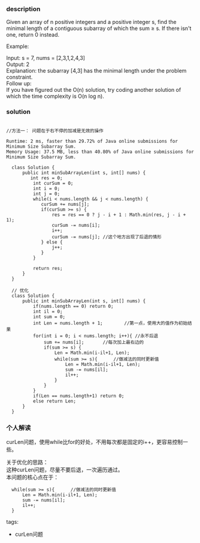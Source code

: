 ### description    
  Given an array of n positive integers and a positive integer s, find the minimal length of a contiguous subarray of which the sum ≥ s. If there isn't one, return 0 instead.  
    
  Example:   
    
  Input: s = 7, nums = [2,3,1,2,4,3]  
  Output: 2  
  Explanation: the subarray [4,3] has the minimal length under the problem constraint.  
  Follow up:  
  If you have figured out the O(n) solution, try coding another solution of which the time complexity is O(n log n).   
### solution    
```    
  
//方法一： 问题在于右不停的加减是无效的操作  
  
Runtime: 2 ms, faster than 29.72% of Java online submissions for Minimum Size Subarray Sum.  
Memory Usage: 37.5 MB, less than 40.80% of Java online submissions for Minimum Size Subarray Sum.  
  
  class Solution {  
      public int minSubArrayLen(int s, int[] nums) {  
         int res = 0;  
          int curSum = 0;  
          int i = 0;  
          int j = 0;  
          while(i < nums.length && j < nums.length) {  
             curSum += nums[j];  
             if(curSum >= s) {  
                 res = res == 0 ? j - i + 1 : Math.min(res, j - i + 1);  
                 curSum -= nums[i];  
                 i++;  
                 curSum -= nums[j]; //这个地方出现了后退的情形  
             } else {  
                 j++;  
             }  
          }  
    
          return res;  
      }  
  }  
    
  // 优化  
  class Solution {  
      public int minSubArrayLen(int s, int[] nums) {  
          if(nums.length == 0) return 0;  
          int il = 0;  
          int sum = 0;  
          int Len = nums.length + 1;        //第一点，使用大的值作为初始结果  
          for(int i = 0; i < nums.length; i++){ //永不后退  
              sum += nums[i];       //每次加上最右边的  
              if(sum >= s) {  
                  Len = Math.min(i-il+1, Len);  
                  while(sum >= s){      //做减法的同时更新值  
                      Len = Math.min(i-il+1, Len);  
                      sum -= nums[il];  
                      il++;  
                  }  
              }  
          }  
          if(Len == nums.length+1) return 0;  
          else return Len;  
      }  
  }  
```    
    
### 个人解读    
  curLen问题，使用while比for的好处，不用每次都是固定的i++，更容易控制一些。  
    
  关于优化的思路：  
  这种curLen问题，尽量不要后退，一次遍历通过。  
  本问题的核心点在于：  
  ```  
    while(sum >= s){      //做减法的同时更新值  
        Len = Math.min(i-il+1, Len);  
        sum -= nums[il];  
        il++;  
    }  
  ```  
    
tags:    
  -  curLen问题  
